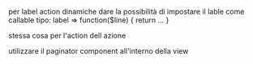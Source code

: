 per label action dinamiche dare la possibilità di impostare il lable come callable tipo:
label => function($line) { return ... }

stessa cosa per l'action dell azione

utilizzare il paginator component all'interno della view
